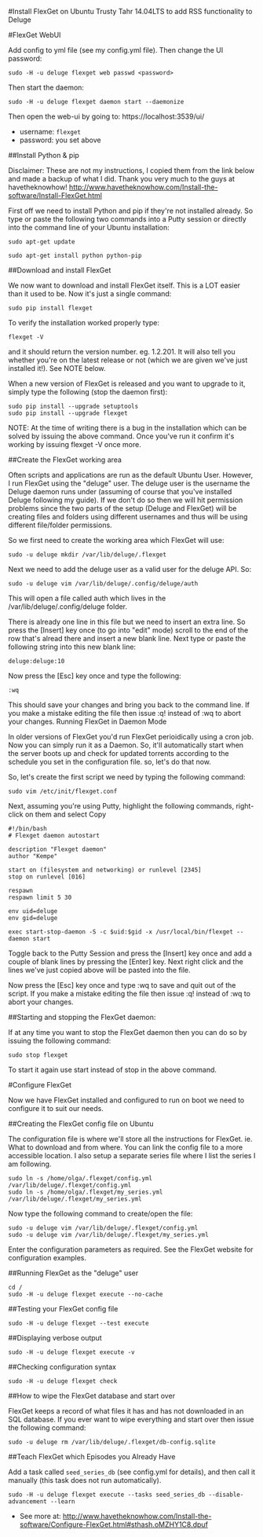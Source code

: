 #Install FlexGet on Ubuntu Trusty Tahr 14.04LTS to add RSS functionality to Deluge

#FlexGet WebUI

Add config to yml file (see my config.yml file). Then change the UI password:
```
sudo -H -u deluge flexget web passwd <password>
```

Then start the daemon:
```
sudo -H -u deluge flexget daemon start --daemonize
```

Then open the web-ui by going to: https://localhost:3539/ui/

- username: `flexget`
- password: <password> you set above

##Install Python & pip

Disclaimer: 
These are not my instructions, I copied them from the link below and made a backup of what I did. Thank you very much to the guys at havetheknowhow! http://www.havetheknowhow.com/Install-the-software/Install-FlexGet.html

First off we need to install Python and pip if they're not installed already. So type or paste the following two commands into a Putty session or directly into the command line of your Ubuntu installation:

```
sudo apt-get update

sudo apt-get install python python-pip
```

##Download and install FlexGet

We now want to download and install FlexGet itself. This is a LOT easier than it used to be. Now it's just a single command:

```
sudo pip install flexget
```

To verify the installation worked properly type:

```
flexget -V
```

and it should return the version number. eg. 1.2.201. It will also tell you whether you're on the latest release or not (which we are given we've just installed it!). See NOTE below.

When a new version of FlexGet is released and you want to upgrade to it, simply type the following (stop the daemon first):

```
sudo pip install --upgrade setuptools
sudo pip install --upgrade flexget
```

NOTE: At the time of writing there is a bug in the installation which can be solved by issuing the above command. Once you've run it confirm it's working by issuing flexget -V once more.

##Create the FlexGet working area

Often scripts and applications are run as the default Ubuntu User. However, I run FlexGet using the "deluge" user. The deluge user is the username the Deluge daemon runs under (assuming of course that you've installed Deluge following my guide). If we don't do so then we will hit permission problems since the two parts of the setup (Deluge and FlexGet) will be creating files and folders using different usernames and thus will be using different file/folder permissions.

So we first need to create the working area which FlexGet will use:

```
sudo -u deluge mkdir /var/lib/deluge/.flexget
```

Next we need to add the deluge user as a valid user for the deluge API. So:

```
sudo -u deluge vim /var/lib/deluge/.config/deluge/auth
```

This will open a file called auth which lives in the /var/lib/deluge/.config/deluge folder.

There is already one line in this file but we need to insert an extra line. So press the [Insert] key once (to go into "edit" mode) scroll to the end of the row that's alread there and insert a new blank line. Next type or paste the following string into this new blank line:

```
deluge:deluge:10
```

Now press the [Esc] key once and type the following:

```
:wq
```

This should save your changes and bring you back to the command line. If you make a mistake editing the file then issue :q! instead of :wq to abort your changes.
Running FlexGet in Daemon Mode

In older versions of FlexGet you'd run FlexGet perioidically using a cron job. Now you can simply run it as a Daemon. So, it'll automatically start when the server boots up and check for updated torrents according to the schedule you set in the configuration file. so, let's do that now.

So, let's create the first script we need by typing the following command:

```
sudo vim /etc/init/flexget.conf
```

Next, assuming you're using Putty, highlight the following commands, right-click on them and select Copy

```
#!/bin/bash
# Flexget daemon autostart                                                                                                                                                     

description "Flexget daemon"
author "Kempe"

start on (filesystem and networking) or runlevel [2345]
stop on runlevel [016]

respawn
respawn limit 5 30

env uid=deluge
env gid=deluge

exec start-stop-daemon -S -c $uid:$gid -x /usr/local/bin/flexget -- daemon start
```

Toggle back to the Putty Session and press the [Insert] key once and add a couple of blank lines by pressing the [Enter] key. Next right click and the lines we've just copied above will be pasted into the file.

Now press the [Esc] key once and type :wq to save and quit out of the script. If you make a mistake editing the file then issue :q! instead of :wq to abort your changes.

##Starting and stopping the FlexGet daemon:

If at any time you want to stop the FlexGet daemon then you can do so by issuing the following command:

```
sudo stop flexget
```

To start it again use start instead of stop in the above command.

#Configure FlexGet

Now we have FlexGet installed and configured to run on boot we need to configure it to suit our needs.

##Creating the FlexGet config file on Ubuntu

The configuration file is where we'll store all the instructions for FlexGet. ie. What to download and from where. You can link the config file to a more accessible location. I also setup a separate series file where I list the series I am following.

```
sudo ln -s /home/olga/.flexget/config.yml /var/lib/deluge/.flexget/config.yml
sudo ln -s /home/olga/.flexget/my_series.yml /var/lib/deluge/.flexget/my_series.yml
```

Now type the following command to create/open the file:

```
sudo -u deluge vim /var/lib/deluge/.flexget/config.yml
sudo -u deluge vim /var/lib/deluge/.flexget/my_series.yml
```

Enter the configuration parameters as required. See the FlexGet website for configuration examples.

##Running FlexGet as the "deluge" user

```
cd /
sudo -H -u deluge flexget execute --no-cache
```

##Testing your FlexGet config file

```
sudo -H -u deluge flexget --test execute
```

##Displaying verbose output

```
sudo -H -u deluge flexget execute -v
```

##Checking configuration syntax

```
sudo -H -u deluge flexget check
```

##How to wipe the FlexGet database and start over

FlexGet keeps a record of what files it has and has not downloaded in an SQL database. If you ever want to wipe everything and start over then issue the following command:

```
sudo -u deluge rm /var/lib/deluge/.flexget/db-config.sqlite
```

##Teach FlexGet which Episodes you Already Have

Add a task called `seed_series_db` (see config.yml for details), and then call it manually (this task does not run automatically).
```
sudo -H -u deluge flexget execute --tasks seed_series_db --disable-advancement --learn
```

- See more at: http://www.havetheknowhow.com/Install-the-software/Configure-FlexGet.html#sthash.oMZHY1C8.dpuf
